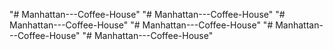 "# Manhattan---Coffee-House" 
"# Manhattan---Coffee-House" 
"# Manhattan---Coffee-House" 
"# Manhattan---Coffee-House" 
"# Manhattan---Coffee-House" 
"# Manhattan---Coffee-House" 
